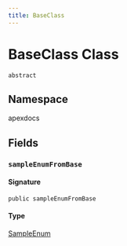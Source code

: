 ```yaml
---
title: BaseClass
---
```


# BaseClass Class
`abstract`

## Namespace
apexdocs

## Fields
### `sampleEnumFromBase`

#### Signature
```apex
public sampleEnumFromBase
```

#### Type
[SampleEnum](/sample-enums/SampleEnum.md)